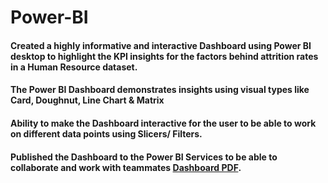# Power-BI
#### Created a highly informative and interactive Dashboard using Power BI desktop to highlight the KPI insights for the factors behind attrition rates in a Human Resource dataset.
#### The Power BI Dashboard demonstrates insights using visual types like Card, Doughnut, Line Chart & Matrix
#### Ability to make the Dashboard interactive for the user to be able to work on different data points using Slicers/ Filters.
#### Published the Dashboard to the Power BI Services to be able to collaborate and work with teammates [Dashboard PDF](https://github.com/ShreevaniRao/Power-BI/blob/main/HR%20Data%20Reporting.pdf).

